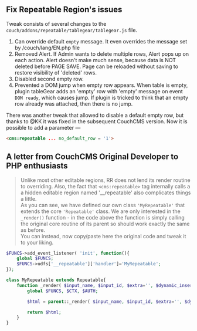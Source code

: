 ## Fix Repeatable Region's issues

Tweak consists of several changes to the `couch/addons/repeatable/tablegear/tablegear.js` file.

1. Can override default `empty` message. It even overrides the message set by /couch/lang/EN.php file
2. Removed Alert. If Admin wants to delete multiple rows, Alert pops up on each action. Alert doesn't make much sense, because data is NOT deleted before PAGE SAVE. Page can be reloaded without saving to restore visibility of 'deleted' rows.
3. Disabled second empty row.
4. Prevented a DOM jump when empty row appears. When table is empty, plugin tableGear adds an 'empty' row with 'empty' message on event `DOM ready`, which causes jump. If plugin is tricked to think that an empty row already was attached, then there is no jump.

There was another tweak that allowed to disable a default empty row, but thanks to @KK it was fixed in the subsequent CouchCMS version. Now it is possible to add a parameter &mdash;
```html
<cms:repeatable ... no_default_row = '1'>
```


## A letter from CouchCMS Original Developer to PHP enthusiasts

> Unlike most other editable regions, RR does not lend its render routine to overriding.
Also, the fact that `<cms:repeatable>` tag internally calls a a hidden editable region named '__repeatable' also complicates things a little.<br>
> As you can see, we have defined our own class `'MyRepeatable'` that extends the core `'Repeatable'` class. We are only interested in the `_render()` function - in the code above the function is simply calling the original core routine of its parent so should work exactly the same as before.<br>
You can instead, now copy/paste here the original code and tweak it to your liking.

```php
$FUNCS->add_event_listener( 'init', function(){
    global $FUNCS;
    $FUNCS->udfs['__repeatable']['handler']='MyRepeatable';
});

class MyRepeatable extends Repeatable{
    function _render( $input_name, $input_id, $extra='', $dynamic_insertion=0 ){
        global $FUNCS, $CTX, $AUTH;

        $html = parent::_render( $input_name, $input_id, $extra='', $dynamic_insertion );

        return $html;
    }
}
```
